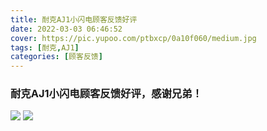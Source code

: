 ```yaml
---
title: 耐克AJ1小闪电顾客反馈好评
date: 2022-03-03 06:46:52
cover: https://pic.yupoo.com/ptbxcp/0a10f060/medium.jpg
tags: [耐克,AJ1]
categories: [顾客反馈]
---
```


###  耐克AJ1小闪电顾客反馈好评，感谢兄弟！
![](https://pic.yupoo.com/ptbxcp/c691c33e/da0481bc.jpg)
![](https://pic.yupoo.com/ptbxcp/0a10f060/d5e956e2.jpg)
